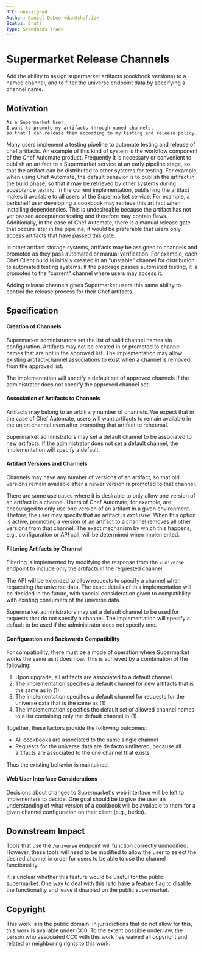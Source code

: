 ```yaml
---
RFC: unassigned
Author: Daniel DeLeo <dan@chef.io>
Status: Draft
Type: Standards Track
---
```


# Supermarket Release Channels

Add the ability to assign supermarket artifacts (cookbook versions) to a named
channel, and to filter the universe endpoint data by specifying a channel name.

## Motivation

    As a Supermarket User,
    I want to promote my artifacts through named channels,
    so that I can release them according to my testing and release policy.

Many users implement a testing pipeline to automate testing and release of chef
artifacts. An example of this kind of system is the workflow component of the
Chef Automate product. Frequently it is necessary or convenient to publish an
artifact to a Supermarket service at an early pipeline stage, so that the
artifact can be distributed to other systems for testing. For example, when
using Chef Automate, the default behavior is to publish the artifact in the
build phase, so that it may be retrieved by other systems during acceptance
testing. In the current implementation, publishing the artifact makes it
available to all users of the Supermarket service. For example, a berkshelf
user developing a cookbook may retrieve this artifact when installing
dependencies. This is undesireable because the artifact has not yet passed
acceptance testing and therefore may contain flaws. Additionally, in the case
of Chef Automate, there is a manual release gate that occurs later in the
pipeline; it would be preferable that users only access artifacts that have
passed this gate.

In other artifact storage systems, artifacts may be assigned to channels and
promoted as they pass automated or manual verification. For example, each Chef
Client build is initially created in an "unstable" channel for distribution to
automated testing systems. If the package passes automated testing, it is
promoted to the "current" channel where users may access it.

Adding release channels gives Supermarket users this same ability to control
the release process for their Chef artifacts.

## Specification

#### Creation of Channels

Supermarket administrators set the list of valid channel names via
configuration. Artifacts may not be created in or promoted to channel names
that are not in the approved list. The implementation may allow existing
artifact-channel associations to exist when a channel is removed from the
approved list.

The implementation will specify a default set of approved channels if the
administrator does not specify the approved channel set.

#### Association of Artifacts to Channels

Artifacts may belong to an arbitrary number of channels. We expect that in the
case of Chef Automate, users will want artifacts to remain available in the
union channel even after promoting that artifact to rehearsal.

Supermarket administrators may set a default channel to be associated to new
artifacts. If the administrator does not set a default channel, the
implementation will specify a default.

#### Artifact Versions and Channels

Channels may have any number of versions of an artifact, so that old versions
remain available after a newer version is promoted to that channel.

There are some use cases where it is desirable to only allow one version of an
artifact in a channel. Users of Chef Automate, for example, are encouraged to
only use one version of an artifact in a given environment. Thefore, the
user may specify that an artifact is _exclusive._ When this option
is active, promoting a version of an artifact to a channel removes all other
versions from that channel. The exact mechanism by which this happens, e.g.,
configuration or API call, will be determined when implemented.

#### Filtering Artifacts by Channel

Filtering is implemented by modifying the response from the `/universe`
endpoint to include only the artifacts in the requested channel.

The API will be extended to allow requests to specify a channel when requesting
the universe data. The exact details of this implementation will be decided in
the future, with special consideration given to compatibility with existing
consumers of the universe data.

Supermarket administrators may set a default channel to be used for requests
that do not specify a channel. The implementation will specify a default to be
used if the administrator does not specify one.

#### Configuration and Backwards Compatibility

For compatibility, there must be a mode of operation where Supermarket works
the same as it does now. This is achieved by a combination of the following:

1. Upon upgrade, all artifacts are associated to a default channel.
2. The implementation specifies a default channel for new artifacts that is the
   same as in (1).
3. The implementation specifies a default channel for requests for the universe
   data that is the same as (1)
4. The implementation specifies the default set of allowed channel names to a
   list containing only the default channel in (1).

Together, these factors provide the following outcomes:

* All cookbooks are associated to the same single channel
* Requests for the universe data are de facto unfiltered, because all artifacts
  are associated to the one channel that exists

Thus the existing behavior is maintained.

#### Web User Interface Considerations

Decisions about changes to Supermarket's web interface will be left to
implementers to decide. One goal should be to give the user an understanding of
what version of a cookbook will be available to them for a given channel
configuration on their client (e.g., berks).

## Downstream Impact

Tools that use the `/universe` endpoint will function correctly unmodified.
However, these tools will need to be modified to allow the user to select the
desired channel in order for users to be able to use the channel functionality.

It is unclear whether this feature would be useful for the public supermarket.
One way to deal with this is to have a feature flag to disable the
functionality and leave it disabled on the public supermarket.

## Copyright

This work is in the public domain. In jurisdictions that do not allow for this,
this work is available under CC0. To the extent possible under law, the person
who associated CC0 with this work has waived all copyright and related or
neighboring rights to this work.
